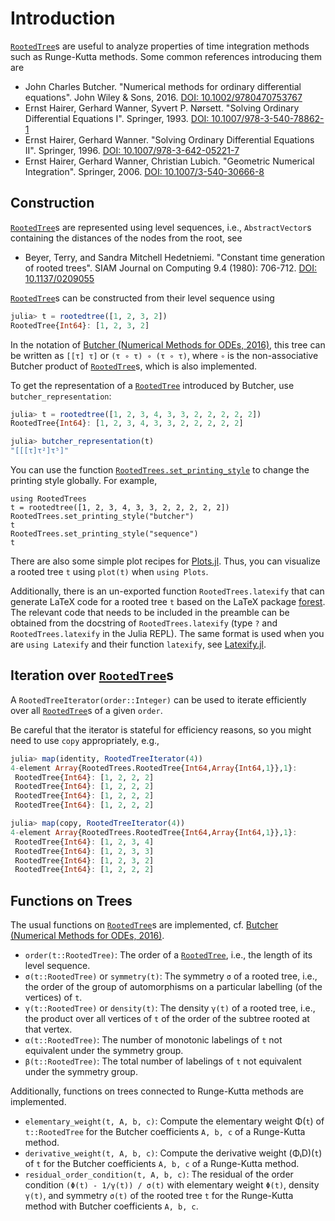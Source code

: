 # Introduction

[`RootedTree`](@ref)s are useful to analyze properties of time integration
methods such as Runge-Kutta methods. Some common references introducing them
are
- John Charles Butcher.
  "Numerical methods for ordinary differential equations".
  John Wiley & Sons, 2016.
  [DOI: 10.1002/9780470753767](https://doi.org/10.1002/9780470753767)
- Ernst Hairer, Gerhard Wanner, Syvert P. Nørsett.
  "Solving Ordinary Differential Equations I".
  Springer, 1993.
  [DOI: 10.1007/978-3-540-78862-1](https://doi.org/10.1007/978-3-540-78862-1)
- Ernst Hairer, Gerhard Wanner.
  "Solving Ordinary Differential Equations II".
  Springer, 1996.
  [DOI: 10.1007/978-3-642-05221-7](https://doi.org/10.1007/978-3-642-05221-7)
- Ernst Hairer, Gerhard Wanner, Christian Lubich.
  "Geometric Numerical Integration".
  Springer, 2006.
  [DOI: 10.1007/3-540-30666-8](https://doi.org/10.1007/3-540-30666-8)


## Construction

[`RootedTree`](@ref)s are represented using level sequences, i.e., `AbstractVector`s
containing the distances of the nodes from the root, see

- Beyer, Terry, and Sandra Mitchell Hedetniemi.
  "Constant time generation of rooted trees".
  SIAM Journal on Computing 9.4 (1980): 706-712.
  [DOI: 10.1137/0209055](https://doi.org/10.1137/0209055)

[`RootedTree`](@ref)s can be constructed from their level sequence using
```julia
julia> t = rootedtree([1, 2, 3, 2])
RootedTree{Int64}: [1, 2, 3, 2]
```
In the notation of [Butcher (Numerical Methods for ODEs, 2016)](https://doi.org/10.1002/9781119121534),
this tree can be written as `[[τ] τ]` or `(τ ∘ τ) ∘ (τ ∘ τ)`, where
`∘` is the non-associative Butcher product of [`RootedTree`](@ref)s, which is also
implemented.

To get the representation of a [`RootedTree`](@ref) introduced by Butcher, use `butcher_representation`:
```julia
julia> t = rootedtree([1, 2, 3, 4, 3, 3, 2, 2, 2, 2, 2])
RootedTree{Int64}: [1, 2, 3, 4, 3, 3, 2, 2, 2, 2, 2]

julia> butcher_representation(t)
"[[[τ]τ²]τ⁵]"
```

You can use the function [`RootedTrees.set_printing_style`](@ref) to change the
printing style globally. For example,
```@repl
using RootedTrees
t = rootedtree([1, 2, 3, 4, 3, 3, 2, 2, 2, 2, 2])
RootedTrees.set_printing_style("butcher")
t
RootedTrees.set_printing_style("sequence")
t
```

There are also some simple plot recipes for [Plots.jl](https://github.com/JuliaPlots/Plots.jl).
Thus, you can visualize a rooted tree `t` using `plot(t)` when `using Plots`.

Additionally, there is an un-exported function `RootedTrees.latexify` that can
generate LaTeX code for a rooted tree `t` based on the LaTeX package
[forest](https://ctan.org/pkg/forest). The relevant code that needs to be included
in the preamble can be obtained from the docstring of `RootedTrees.latexify`
(type `?` and `RootedTrees.latexify` in the Julia REPL). The same format is
used when you are `using Latexify` and their function `latexify`, see
[Latexify.jl](https://github.com/korsbo/Latexify.jl).


## Iteration over [`RootedTree`](@ref)s

A `RootedTreeIterator(order::Integer)` can be used to iterate efficiently
over all [`RootedTree`](@ref)s of a given `order`.

Be careful that the iterator is stateful for efficiency reasons, so you might
need to use `copy` appropriately, e.g.,
```julia
julia> map(identity, RootedTreeIterator(4))
4-element Array{RootedTrees.RootedTree{Int64,Array{Int64,1}},1}:
 RootedTree{Int64}: [1, 2, 2, 2]
 RootedTree{Int64}: [1, 2, 2, 2]
 RootedTree{Int64}: [1, 2, 2, 2]
 RootedTree{Int64}: [1, 2, 2, 2]

julia> map(copy, RootedTreeIterator(4))
4-element Array{RootedTrees.RootedTree{Int64,Array{Int64,1}},1}:
 RootedTree{Int64}: [1, 2, 3, 4]
 RootedTree{Int64}: [1, 2, 3, 3]
 RootedTree{Int64}: [1, 2, 3, 2]
 RootedTree{Int64}: [1, 2, 2, 2]
```


## Functions on Trees

The usual functions on [`RootedTree`](@ref)s are implemented, cf.
[Butcher (Numerical Methods for ODEs, 2016)](https://doi.org/10.1002/9781119121534).
- `order(t::RootedTree)`: The order of a [`RootedTree`](@ref), i.e., the length of its level sequence.
- `σ(t::RootedTree)` or `symmetry(t)`: The symmetry `σ` of a rooted tree, i.e., the order of the group of automorphisms on a particular labelling (of the vertices) of `t`.
- `γ(t::RootedTree)` or `density(t)`: The density `γ(t)` of a rooted tree, i.e., the product over all vertices of `t` of the order of the subtree rooted at that vertex.
- `α(t::RootedTree)`: The number of monotonic labelings of `t` not equivalent under the symmetry group.
- `β(t::RootedTree)`: The total number of labelings of `t` not equivalent under the symmetry group.

Additionally, functions on trees connected to Runge-Kutta methods are implemented.
- `elementary_weight(t, A, b, c)`: Compute the elementary weight Φ(`t`) of `t::RootedTree` for the Butcher coefficients `A, b, c` of a Runge-Kutta method.
- `derivative_weight(t, A, b, c)`: Compute the derivative weight (ΦᵢD)(`t`) of `t` for the Butcher coefficients `A, b, c` of a Runge-Kutta method.
- `residual_order_condition(t, A, b, c)`: The residual of the order condition
  `(Φ(t) - 1/γ(t)) / σ(t)` with elementary weight `Φ(t)`, density `γ(t)`, and symmetry `σ(t)` of the rooted tree `t` for the Runge-Kutta method with Butcher coefficients `A, b, c`.

